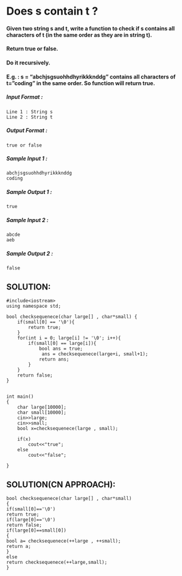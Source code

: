 
# Does s contain t ?


#### Given two string s and t, write a function to check if s contains all characters of t (in the same order as they are in string t).

#### Return true or false.

#### Do it recursively.

#### E.g. : s = “abchjsgsuohhdhyrikkknddg” contains all characters of t=”coding” in the same order. So function will return true.

##### Input Format :

```
Line 1 : String s
Line 2 : String t

```

##### Output Format :

```
true or false

```

##### Sample Input 1 :

```
abchjsgsuohhdhyrikkknddg
coding

```

##### Sample Output 1 :

```
true

```

##### Sample Input 2 :

```
abcde
aeb

```

##### Sample Output 2 :

```
false
```
## SOLUTION:

    #include<iostream>
    using namespace std;
    
    bool checksequenece(char large[] , char*small) {
        if(small[0] == '\0'){
            return true;
        }
        for(int i = 0; large[i] != '\0'; i++){
            if(small[0] == large[i]){
                bool ans = true;
                 ans = checksequenece(large+i, small+1);
                return ans;
            }
        }
        return false;
    }
    
    
    int main()
    {
    	char large[10000];
    	char small[10000];
    	cin>>large;
    	cin>>small;
    	bool x=checksequenece(large , small);
    
    	if(x)
    		cout<<"true";
    	else
    		cout<<"false";
    
    }

## SOLUTION(CN APPROACH):

    bool checksequenece(char large[] , char*small)
    {
    if(small[0]=='\0')
    return true;
    if(large[0]=='\0')
    return false;
    if(large[0]==small[0])
    {
    bool a= checksequenece(++large , ++small);
    return a;
    }
    else
    return checksequenece(++large,small);
    }
